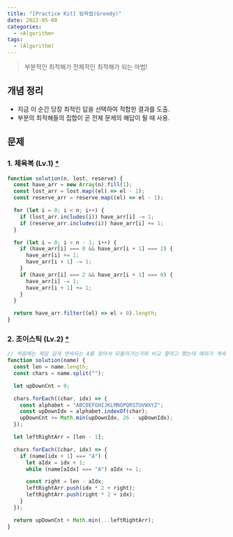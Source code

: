 ```yaml
---
title: "[Practice Kit] 탐욕법(Greedy)"
date: 2022-05-08
categories:
  - <Algorithm>
tags:
  - (Algorithm)
---
```


> 부분적인 최적해가 전체적인 최적해가 되는 마법!

## 개념 정리

- 지금 이 순간 당장 최적인 답을 선택하여 적합한 결과를 도출.
- 부분의 최적해들의 집합이 곧 전체 문제의 해답이 될 때 사용.

## 문제

### 1. 체육복 (Lv.1) [\*](https://programmers.co.kr/learn/courses/30/lessons/42862)

```js
function solution(n, lost, reserve) {
  const have_arr = new Array(n).fill(1);
  const lost_arr = lost.map((el) => el - 1);
  const reserve_arr = reserve.map((el) => el - 1);

  for (let i = 0; i < n; i++) {
    if (lost_arr.includes(i)) have_arr[i] -= 1;
    if (reserve_arr.includes(i)) have_arr[i] += 1;
  }

  for (let i = 0; i < n - 1; i++) {
    if (have_arr[i] === 0 && have_arr[i + 1] === 2) {
      have_arr[i] += 1;
      have_arr[i + 1] -= 1;
    }
    if (have_arr[i] === 2 && have_arr[i + 1] === 0) {
      have_arr[i] -= 1;
      have_arr[i + 1] += 1;
    }
  }

  return have_arr.filter((el) => el > 0).length;
}
```

### 2. 조이스틱 (Lv.2) [\*](https://programmers.co.kr/learn/courses/30/lessons/42860)

```js
// 처음에는 제일 길게 연속되는 A를 찾아서 되돌아가는거와 비교 할려고 했는데 예외가 계속 나와서 A를 마주칠 때 마다 돌아가는게 나은지 쭉 가는게 나은지 다 넣어서 해결
function solution(name) {
  const len = name.length;
  const chars = name.split("");

  let upDownCnt = 0;

  chars.forEach((char, idx) => {
    const alphabet = "ABCDEFGHIJKLMNOPQRSTUVWXYZ";
    const upDownIdx = alphabet.indexOf(char);
    upDownCnt += Math.min(upDownIdx, 26 - upDownIdx);
  });

  let leftRightArr = [len - 1];

  chars.forEach((char, idx) => {
    if (name[idx + 1] === "A") {
      let aIdx = idx + 1;
      while (name[aIdx] === "A") aIdx += 1;

      const right = len - aIdx;
      leftRightArr.push(idx * 2 + right);
      leftRightArr.push(right * 2 + idx);
    }
  });

  return upDownCnt + Math.min(...leftRightArr);
}
```
